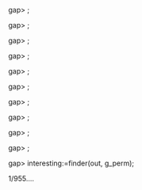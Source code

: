 gap> ; 


gap> ; 


gap> ; 


gap> ; 


gap> ; 


gap> ; 


gap> ; 


gap> ; 


gap> ; 


gap> ; 


gap> interesting:=finder(out, g_perm); 


1/955.... 

